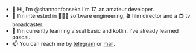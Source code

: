 - 👋 Hi, I’m @shannonfonseka I'm 17, an amateur developer.
- 👀 I’m interested in 👨🏻‍💻 software engineering, 🎬 film director and a 📺 tv broadcaster.
- 🌱 I’m currently learning visual basic and kotlin. I've already learned pascal.
- 📫 You can reach me by [telegram](https://t.me/shannonf0nseka) or [mail](mailto:fonsekashannonshiwantha@gmail.com).

<!---
shannonfonseka/shannonfonseka is a ✨ special ✨ repository because its `README.md` (this file) appears on your GitHub profile.
You can click the Preview link to take a look at your changes.
--->
